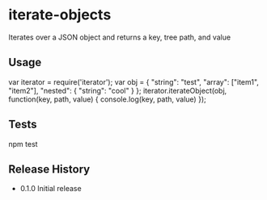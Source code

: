 iterate-objects
===============

Iterates over a JSON object and returns a key, tree path, and value

## Usage

  var iterator = require('iterator');
  var obj = {
    "string": "test",
    "array": ["item1", "item2"],
    "nested": {
      "string": "cool"
    }
  };
  iterator.iterateObject(obj, function(key, path, value) {
    console.log(key, path, value)
  });

## Tests

  npm test

## Release History

* 0.1.0 Initial release
